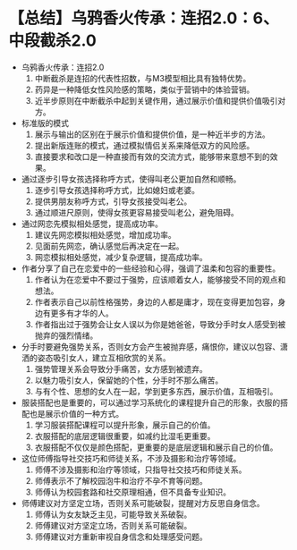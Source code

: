 # 【总结】乌鸦香火传承：连招2.0：6、中段截杀2.0

-   乌鸦香火传承：连招2.0
    1.  中断截杀是连招的代表性招数，与M3模型相比具有独特优势。
    2.  药异是一种降低女性风险感的策略，类似于营销中的体验营销。
    3.  近半步原则在中断截杀中起到关键作用，通过展示价值和提供价值吸引对方。
-   标准版的模式
    1.  展示与输出的区别在于展示价值和提供价值，是一种近半步的方法。
    2.  提出新版连账的模式，通过模拟情侣关系来降低双方的风险感。
    3.  直接要求和改口是一种直接而有效的交流方式，能够带来意想不到的效果。
-   通过逐步引导女孩选择称呼方式，使得叫老公更加自然和顺畅。
    1.  逐步引导女孩选择称呼方式，比如媳妇或老婆。
    2.  提供男朋友称呼方式，引导女孩接受叫老公。
    3.  通过顺进尺原则，使得女孩更容易接受叫老公，避免阻碍。
-   通过网恋先模拟相处感觉，提高成功率。
    1.  建议先网恋模拟相处感觉，增加成功率。
    2.  见面前先网恋，确认感觉后再决定在一起。
    3.  网恋模拟相处感觉，减少复杂逻辑，提高成功率。
-   作者分享了自己在恋爱中的一些经验和心得，强调了温柔和包容的重要性。
    1.  作者认为在恋爱中不要过于强势，应该顺着女人，能够接受不同的观点和想法。
    2.  作者表示自己以前性格强势，身边的人都是庸才，现在变得更加包容，身边有更多有才华的人。
    3.  作者指出过于强势会让女人误以为你是她爸爸，导致分手时女人感受到被抛弃的强烈情绪。
-   分手时要避免强势关系，否则女方会产生被抛弃感，痛恨你，建议以包容、潇洒的姿态吸引女人，建立互相欣赏的关系。
    1.  强势管理关系会导致分手痛苦，女方感到被遗弃。
    2.  以魅力吸引女人，保留她的个性，分手时不那么痛苦。
    3.  与有个性、思想的女人在一起，学到更多东西，展示价值，互相吸引。
-   服装搭配也是重要的，可以通过学习系统化的课程提升自己的形象，衣服的搭配也是展示价值的一种方式。
    1.  学习服装搭配课程可以提升形象，展示自己的价值。
    2.  衣服搭配的底层逻辑很重要，如减约比湿毛更重要。
    3.  衣服搭配不仅仅是颜色搭配，更重要的是底层逻辑和展示自己的价值。
-   这位师傅指导社交技巧和师徒关系，不涉及摄影和治疗等领域。
    1.  师傅不涉及摄影和治疗等领域，只指导社交技巧和师徒关系。
    2.  师傅表示不了解校园泡牛和治疗不孕不育等问题。
    3.  师傅认为校园套路和社交原理相通，但不具备专业知识。
-   师傅建议对方坚定立场，否则关系可能破裂，提醒对方反思自身信念。
    1.  师傅认为女友缺乏主见，可能导致关系破裂。
    2.  师傅建议对方坚定立场，否则关系可能破裂。
    3.  师傅建议对方重新审视自身信念和处理感受问题。